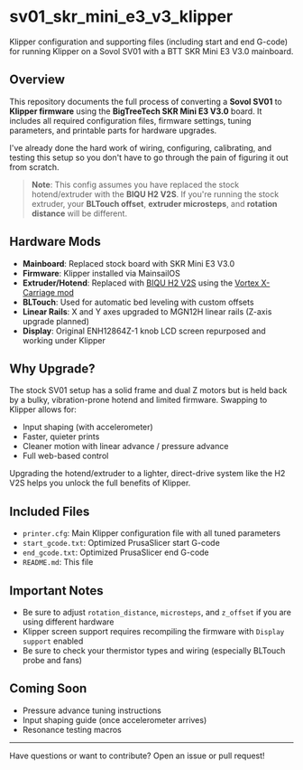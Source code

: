 # sv01_skr_mini_e3_v3_klipper

Klipper configuration and supporting files (including start and end G-code) for running Klipper on a Sovol SV01 with a BTT SKR Mini E3 V3.0 mainboard.

## Overview
This repository documents the full process of converting a **Sovol SV01** to **Klipper firmware** using the **BigTreeTech SKR Mini E3 V3.0** board. It includes all required configuration files, firmware settings, tuning parameters, and printable parts for hardware upgrades.

I've already done the hard work of wiring, configuring, calibrating, and testing this setup so you don't have to go through the pain of figuring it out from scratch.

> **Note**: This config assumes you have replaced the stock hotend/extruder with the **BIQU H2 V2S**. If you're running the stock extruder, your **BLTouch offset**, **extruder microsteps**, and **rotation distance** will be different.

## Hardware Mods
- **Mainboard**: Replaced stock board with SKR Mini E3 V3.0
- **Firmware**: Klipper installed via MainsailOS
- **Extruder/Hotend**: Replaced with [BIQU H2 V2S](https://www.biqu.equipment/products/h2-v2s) using the [Vortex X-Carriage mod](https://www.printables.com/model/215739-vortex-system-for-biqu-h2-v2-sovol-sv01-pro)
- **BLTouch**: Used for automatic bed leveling with custom offsets
- **Linear Rails**: X and Y axes upgraded to MGN12H linear rails (Z-axis upgrade planned)
- **Display**: Original ENH12864Z-1 knob LCD screen repurposed and working under Klipper

## Why Upgrade?
The stock SV01 setup has a solid frame and dual Z motors but is held back by a bulky, vibration-prone hotend and limited firmware. Swapping to Klipper allows for:
- Input shaping (with accelerometer)
- Faster, quieter prints
- Cleaner motion with linear advance / pressure advance
- Full web-based control

Upgrading the hotend/extruder to a lighter, direct-drive system like the H2 V2S helps you unlock the full benefits of Klipper.

## Included Files
- `printer.cfg`: Main Klipper configuration file with all tuned parameters
- `start_gcode.txt`: Optimized PrusaSlicer start G-code
- `end_gcode.txt`: Optimized PrusaSlicer end G-code
- `README.md`: This file

## Important Notes
- Be sure to adjust `rotation_distance`, `microsteps`, and `z_offset` if you are using different hardware
- Klipper screen support requires recompiling the firmware with `Display support` enabled
- Be sure to check your thermistor types and wiring (especially BLTouch probe and fans)

## Coming Soon
- Pressure advance tuning instructions
- Input shaping guide (once accelerometer arrives)
- Resonance testing macros

---
Have questions or want to contribute? Open an issue or pull request!

